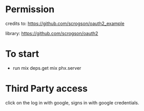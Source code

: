 # Permission
credits to:
https://github.com/scrogson/oauth2_example

library:
https://github.com/scrogson/oauth2

# To start
- run
mix deps.get
mix phx.server

# Third Party access
click on the log in with google, signs in with google credentials.
